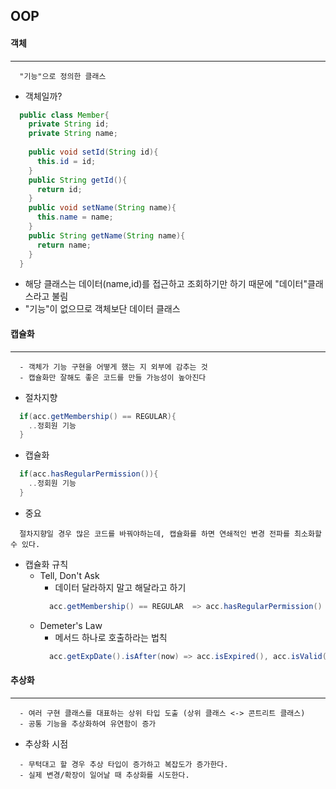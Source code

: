 ## OOP

#### 객체
---
```
  "기능"으로 정의한 클래스
```

+ 객체일까?
```JAVA
  public class Member{
    private String id;
    private String name;
    
    public void setId(String id){
      this.id = id;
    }
    public String getId(){
      return id;
    }
    public void setName(String name){
      this.name = name;
    }
    public String getName(String name){
      return name;
    }
  }
```
+ 해당 클래스는 데이터(name,id)를 접근하고 조회하기만 하기 때문에 "데이터"클래스라고 불림
+ "기능"이 없으므로 객체보단 데이터 클래스


#### 캡슐화
---
```
  - 객체가 기능 구현을 어떻게 했는 지 외부에 감추는 것
  - 캡슐화만 잘해도 좋은 코드를 만들 가능성이 높아진다
```

+ 절차지향
```java
  if(acc.getMembership() == REGULAR){
    ..정회원 기능
  }
```

+ 캡슐화
```JAVA
  if(acc.hasRegularPermission()){
    ..정회원 기능
  }
```


+ 중요
```
  절차지향일 경우 많은 코드를 바꿔야하는데, 캡슐화를 하면 연쇄적인 변경 전파를 최소화할 수 있다.
```

+ 캡슐화 규칙
  + Tell, Don't Ask
    + 데이터 달라하지 말고 해달라고 하기
    ```java
      acc.getMembership() == REGULAR  => acc.hasRegularPermission()
    ```
  + Demeter's Law
    + 메서드 하나로 호출하라는 법칙
    ```java
      acc.getExpDate().isAfter(now) => acc.isExpired(), acc.isValid(now)
    ```
    

#### 추상화
---
```
  - 여러 구현 클래스를 대표하는 상위 타입 도출 (상위 클래스 <-> 콘트리트 클래스)
  - 공통 기능을 추상화하여 유연함이 증가
```

  + 추상화 시점
  ```
    - 무턱대고 할 경우 추상 타입이 증가하고 복잡도가 증가한다.
    - 실제 변경/확장이 일어날 때 추상화를 시도한다.
  ```
